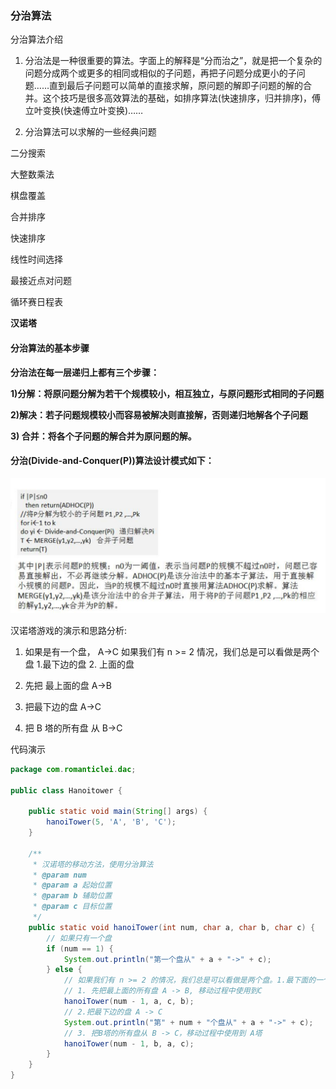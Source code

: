 ### 分治算法

分治算法介绍 

1) 分治法是一种很重要的算法。字面上的解释是“分而治之”，就是把一个复杂的问题分成两个或更多的相同或相似的子问题，再把子问题分成更小的子问题……直到最后子问题可以简单的直接求解，原问题的解即子问题的解的合并。这个技巧是很多高效算法的基础，如排序算法(快速排序，归并排序)，傅立叶变换(快速傅立叶变换)…… 

2) 分治算法可以求解的一些经典问题 

二分搜索 

大整数乘法 

棋盘覆盖 

合并排序 

快速排序 

线性时间选择 

最接近点对问题 

循环赛日程表 

**汉诺塔** 

#### 分治算法的基本步骤

**分治法在每一层递归上都有三个步骤：** 

**1)分解：将原问题分解为若干个规模较小，相互独立，与原问题形式相同的子问题** 

**2)解决：若子问题规模较小而容易被解决则直接解，否则递归地解各个子问题**

**3) 合并：将各个子问题的解合并为原问题的解。**



#### 分治(Divide-and-Conquer(P))算法设计模式如下：

![分治算法设计模式图](images/分治算法设计模式图.jpg)



汉诺塔游戏的演示和思路分析:

1) 如果是有一个盘， A->C 如果我们有 n >= 2 情况，我们总是可以看做是两个盘 1.最下边的盘 2. 上面的盘 

2) 先把 最上面的盘 A->B 

3) 把最下边的盘 A->C 

4) 把 B 塔的所有盘 从 B->C



代码演示

```java
package com.romanticlei.dac;

public class Hanoitower {

    public static void main(String[] args) {
        hanoiTower(5, 'A', 'B', 'C');
    }

    /**
     * 汉诺塔的移动方法，使用分治算法
     * @param num
     * @param a 起始位置
     * @param b 辅助位置
     * @param c 目标位置
     */
    public static void hanoiTower(int num, char a, char b, char c) {
        // 如果只有一个盘
        if (num == 1) {
            System.out.println("第一个盘从" + a + "->" + c);
        } else {
            // 如果我们有 n >= 2 的情况，我们总是可以看做是两个盘。1.最下面的一个盘；2.上面的所有盘
            // 1. 先把最上面的所有盘 A -> B, 移动过程中使用到C
            hanoiTower(num - 1, a, c, b);
            // 2.把最下边的盘 A -> C
            System.out.println("第" + num + "个盘从" + a + "->" + c);
            // 3. 把B塔的所有盘从 B -> C，移动过程中使用到 A塔
            hanoiTower(num - 1, b, a, c);
        }
    }
}
```





